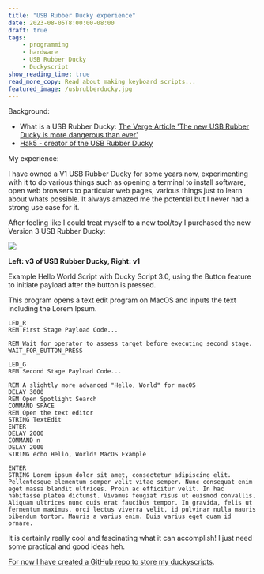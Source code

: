 ```yaml
---
title: "USB Rubber Ducky experience"
date: 2023-08-05T8:00:00-08:00
draft: true
tags: 
    - programming
    - hardware
    - USB Rubber Ducky
    - Duckyscript
show_reading_time: true
read_more_copy: Read about making keyboard scripts...
featured_image: /usbrubberducky.jpg
---
```


Background:

* What is a USB Rubber Ducky: [The Verge Article 'The new USB Rubber Ducky is more dangerous than ever'](https://www.theverge.com/23308394/usb-rubber-ducky-review-hack5-defcon-duckyscript)
* [Hak5 - creator of the USB Rubber Ducky](https://shop.hak5.org/products/usb-rubber-ducky)

My experience:

I have owned a V1 USB Rubber Ducky for some years now, experimenting with it to do various things such as opening a terminal to install software, open web browsers to particular web pages, various things just to learn about whats possible. It always amazed me the potential but I never had a strong use case for it.

After feeling like I could treat myself to a new tool/toy I purchased the new Version 3 USB Rubber Ducky:

![](/usbrubberducky.jpg)

**Left: v3 of USB Rubber Ducky, Right: v1**


Example Hello World Script with Ducky Script 3.0, using the Button feature to initiate payload after the button is pressed.

This program opens a text edit program on MacOS and inputs the text including the Lorem Ipsum.

```
LED_R
REM First Stage Payload Code...

REM Wait for operator to assess target before executing second stage.
WAIT_FOR_BUTTON_PRESS

LED_G
REM Second Stage Payload Code...

REM A slightly more advanced "Hello, World" for macOS
DELAY 3000
REM Open Spotlight Search
COMMAND SPACE
REM Open the text editor
STRING TextEdit
ENTER
DELAY 2000
COMMAND n
DELAY 2000
STRING echo Hello, World! MacOS Example 

ENTER
STRING Lorem ipsum dolor sit amet, consectetur adipiscing elit. Pellentesque elementum semper velit vitae semper. Nunc consequat enim eget massa blandit ultrices. Proin ac efficitur velit. In hac habitasse platea dictumst. Vivamus feugiat risus ut euismod convallis. Aliquam ultrices nunc quis erat faucibus tempor. In gravida, felis ut fermentum maximus, orci lectus viverra velit, id pulvinar nulla mauris bibendum tortor. Mauris a varius enim. Duis varius eget quam id ornare.
``` 

It is certainly really cool and fascinating what it can accomplish! I just need some practical and good ideas heh.

[For now I have created a GitHub repo to store my duckyscripts](https://github.com/airbr/usb-duckyscript).

